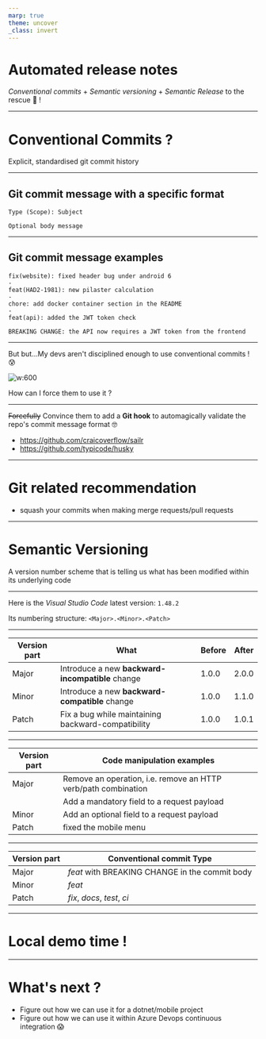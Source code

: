 ```yaml
---
marp: true
theme: uncover
_class: invert
---
```


# Automated release notes

_Conventional commits_ + _Semantic versioning_ + _Semantic&nbsp;Release_ to the rescue 💖 !

---

# Conventional Commits ?

Explicit, standardised git commit history

---

## Git commit message with a specific format

```
Type (Scope): Subject

Optional body message
```

--- 

## Git commit message examples

```
fix(website): fixed header bug under android 6
-
feat(HAD2-1981): new pilaster calculation
-
chore: add docker container section in the README
- 
feat(api): added the JWT token check

BREAKING CHANGE: the API now requires a JWT token from the frontend
```

---

But but...My devs aren't disciplined enough to use conventional commits ! 😰

![w:600](https://i.imgur.com/HGptyBE.gif)

How can I force them to use it ?

---

~~Forcefully~~ Convince them to add a **Git hook** to automagically validate the repo's commit message format 🤓

* https://github.com/craicoverflow/sailr
* https://github.com/typicode/husky

---

# Git related recommendation

* squash your commits when making merge requests/pull requests

---

# Semantic Versioning

A version number scheme that is telling us what has been modified within its underlying code

---

Here is the _Visual Studio Code_ latest version: `1.48.2`

Its numbering structure: `<Major>.<Minor>.<Patch>`

---

| Version part | What                                               | Before | After |
|--------------|----------------------------------------------------|--------|-------|
| Major        | Introduce a new **backward-incompatible** change   | 1.0.0  | 2.0.0 |
| Minor        | Introduce a new **backward-compatible** change     | 1.0.0  | 1.1.0 |
| Patch        | Fix a bug while maintaining backward-compatibility | 1.0.0  | 1.0.1 |

---

| Version part | Code manipulation examples                                     |
|--------------|----------------------------------------------------------------|
| Major        | Remove an operation, i.e. remove an HTTP verb/path combination |
|              | Add a mandatory field to a request payload                     |
| Minor        | Add an optional field to a request payload                     |
| Patch        | fixed the mobile menu                                          |

---

| Version part | Conventional commit Type                       |
|--------------|------------------------------------------------|
| Major        | *feat* with BREAKING CHANGE in the commit body |
| Minor        | *feat*                                         |
| Patch        | *fix*, *docs*, *test*, *ci*                    |

---

# Local demo time !

---

# What's next ?

* Figure out how we can use it for a dotnet/mobile project
* Figure out how we can use it within Azure Devops continuous integration 😱
